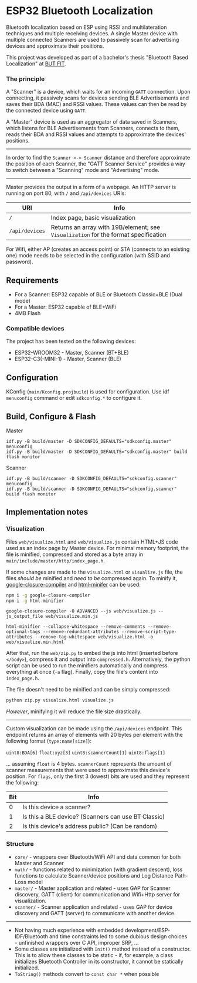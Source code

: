 # ESP32 Bluetooth Localization

Bluetooth localization based on ESP using RSSI and multilateration techniques and multiple receiving devices.
A single Master device with multiple connected Scanners are used to passively scan for advertising
devices and approximate their positions.

This project was developed as part of a bachelor's thesis "Bluetooth Based Localization" at [BUT FIT](https://www.fit.vut.cz/.en).

### The principle

A "Scanner" is a device, which waits for an incoming `GATT` connection. Upon connecting, it passively scans
for devices sending BLE Advertisements and saves their BDA (MAC) and RSSI values. These values can then be read
by the connected device using `GATT`.

A "Master" device is used as an aggregator of data saved in Scanners, which listens for BLE Advertisements
from Scanners, connects to them, reads their BDA and RSSI values and attempts to approximate the devices' positions.

<hr>

In order to find the `Scanner <-> Scanner` distance and therefore approximate the position of each Scanner,
the "GATT Scanner Service" provides a way to switch between a "Scanning" mode and "Advertising" mode.

<hr>

Master provides the output in a form of a webpage. An HTTP server is running on port 80, with `/` and `/api/devices` URIs:

| URI | Info |
| --- | ---- |
| `/` | Index page, basic visualization |
| `/api/devices` | Returns an array with 19B/element; see `Visualization` for the format specification |

For Wifi, either AP (creates an access point) or STA (connects to an existing one) mode needs to be selected in the configuration
(with SSID and password). 

## Requirements
- For a Scanner: ESP32 capable of BLE or Bluetooth Classic+BLE (Dual mode)
- For a Master: ESP32 capable of BLE+WiFi
- 4MB Flash

### Compatible devices

The project has been tested on the following devices:

- ESP32-WROOM32 - Master, Scanner (BT+BLE)
- ESP32-C3(-MINI-1) - Master, Scanner (BLE)

## Configuration

KConfig (`main/Kconfig.projbuild`) is used for configuration.
Use idf `menuconfig` command or edit `sdkconfig.*` to configure it.

## Build, Configure & Flash

Master
```
idf.py -B build/master -D SDKCONFIG_DEFAULTS="sdkconfig.master" menuconfig
idf.py -B build/master -D SDKCONFIG_DEFAULTS="sdkconfig.master" build flash monitor
```

Scanner
```
idf.py -B build/scanner -D SDKCONFIG_DEFAULTS="sdkconfig.scanner" menuconfig
idf.py -B build/scanner -D SDKCONFIG_DEFAULTS="sdkconfig.scanner" build flash monitor
```

## Implementation notes

### Visualization

Files `web/visualize.html` and `web/visualize.js` contain HTML+JS code used as an index page by Master device.
For minimal memory footprint, the file is minified, compressed and stored as a byte array in `main/include/master/http/index_page.h`.

If some changes are made to the `visualize.html` or `visualize.js` file, the files *should be* minified and *need to be* compressed again.
To minify it, [google-closure-compiler](https://github.com/google/closure-compiler) and [html-minifer](https://github.com/kangax/html-minifier) can be used:
```sh
npm i -g google-closure-compiler
npm i -g html-minifier
```
```
google-closure-compiler -O ADVANCED --js web/visualize.js --js_output_file web/visualize.min.js
```
```
html-minifier --collapse-whitespace --remove-comments --remove-optional-tags --remove-redundant-attributes --remove-script-type-attributes --remove-tag-whitespace web/visualize.html -o web/visualize.min.html
```

After that, run the `web/zip.py` to embed the js into html (inserted before `</body>`), compress it and output into `compressed.h`.
Alternatively, the python script can be used to run the minifiers automatically and compress everything at once (`-a` flag).
Finally, copy the file's content into `index_page.h`.

The file doesn't need to be minified and can be simply compressed:
```sh
python zip.py visualize.html visualize.js
```
*However*, minifying it will reduce the file size drastically.

<hr>

Custom visualization can be made using the `/api/devices` endpoint.
This endpoint returns an array of elements with 20 bytes per element with the following format (`type:name[size]`):

`uint8:BDA[6]` `float:xyz[3]` `uint8:scannerCount[1]` `uint8:flags[1]`

... assuming `float` is 4 bytes.
`scannerCount` represents the amount of scanner measurements that were used to approximate this device's position.
For `flags`, only the first 3 (lowest) bits are used and they represent the following:

|Bit|Info|
|---|----|
|0|Is this device a scanner?|
|1|Is this a BLE device? (Scanners can use BT Classic)|
|2|Is this device's address public? (Can be random)|

### Structure
- `core/` - wrappers over Bluetooth/WiFi API and data common for both Master and Scanner
- `math/` - functions related to minimization (with gradient descent), loss functions to calculate Scanner/device positions and Log Distance Path-Loss model
- `master/` - Master application and related - uses GAP for Scanner discovery, GATT (client) for communication and Wifi+Http server for visualization.
- `scanner/` - Scanner application and related - uses GAP for device discovery and GATT (server) to communicate with another device.

<hr>

- Not having much experience with embedded development/ESP-IDF/Bluetooth and time constraints led to some dubious design choices - unfinished wrappers over C API, improper SRP, ...
- Some classes are initialized with `Init()` method instead of a constructor. This is to allow these classes to be static - if, for example, a class initializes Bluetooth Controller in its constructor, it cannot be statically initialized.
- `ToString()` methods convert to `const char *` when possible
